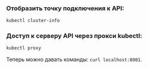 ### Отобразить точку подключения к API:  
``` bash
kubectl cluster-info
```
### Доступ к серверу API через прокси kubectl:  
``` bash
kubectl proxy
```
Теперь можно давать команды: `curl localhost:8001`.  
